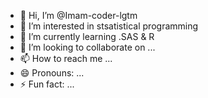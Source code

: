 - 👋 Hi, I’m @Imam-coder-lgtm
- 👀 I’m interested in stsatistical programming
- 🌱 I’m currently learning .SAS & R
- 💞️ I’m looking to collaborate on ...
- 📫 How to reach me ...
- 😄 Pronouns: ...
- ⚡ Fun fact: ...

<!---
Imam-coder-lgtm/Imam-coder-lgtm is a ✨ special ✨ repository because its `README.md` (this file) appears on your GitHub profile.
You can click the Preview link to take a look at your changes.
--->
